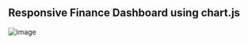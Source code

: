## Responsive Finance Dashboard using chart.js
![image](https://github.com/user-attachments/assets/fe390025-1f25-4d50-a605-dd0acdb8c8fa)
